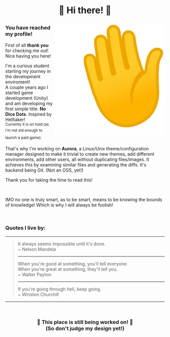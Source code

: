 <h1>
  <p align="center">
    🎉 Hi there! 🎉
  </p>
</h1>

<img src="img/Wave.gif" align="right" alt="animated" width="350" height="350" />

### You have reached my profile!
First of all **thank you** for checking me out! Nice having you here!

I'm a curious student starting my journey in the development enviroment!\
A couple years ago I started game development (Unity) and am developing my first simple title: **No Dice Dots**. Inspired by Helltaker!\
<sup>Currently it is on hold (as I'm not old enough to launch a paid game).<sup>

That's why I'm working on **Aurora**, a Linux/Unix theme/configuration manager designed to make it trivial to create new themes, add different environments, add other users, all without duplicating files/images. It achieves this by examining similar files and generating the diffs. It's backend being Git. (Not an OSS, yet!)

Thank you for taking the time to read this!

&emsp;

IMO no one is truly smart, as to be smart, means to be knowing the bounds of knowledge! Which is why I will always be foolish!

&emsp;&emsp;&emsp;

### Quotes I live by:

---
> It always seems impossible until it's done.\
> \~ Nelson Mandela
>
>  ---
> 
> When you're good at something, you'll tell everyone.\
> When you're great at something, they'll tell you.\
> \~ Walter Payton
> 
> ---
> 
> If you're going through hell, keep going.\
> \~ Winston Churchill
---

&emsp;&emsp;

<h3>
  <p align="center">
    🚧 This place is still being worked on! 🚧 <br /> 
    (So don't judge my design yet!)
  </p>
</h3>


<!--
**Eclextic/Eclextic** is a ✨ _special_ ✨ repository because its `README.md` (this file) appears on your GitHub profile.

Here are some ideas to get you started:

- 🔭 I’m currently working on ...
- 🌱 I’m currently learning ...
- 👯 I’m looking to collaborate on ...
- 🤔 I’m looking for help with ...
- 💬 Ask me about ...
- 📫 How to reach me: ...
- 😄 Pronouns: ...
- ⚡ Fun fact: ...
-->
